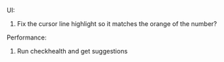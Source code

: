 UI:

1. Fix the cursor line highlight so it matches the orange of the number?

Performance:

1. Run checkhealth and get suggestions
